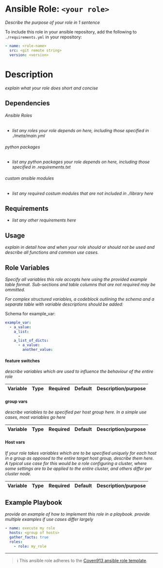 # Ansible Role: `<your role>`

_Describe the purpose of your role in 1 sentence_

To include this role in your ansible repository, add the following to  `./requirements.yml` in your repository:

```yaml
- name: <role-name>
  src: <git remote string>
  version: <version>
```

# Description

_explain what your role does short and concise_

## Dependencies

###### Ansible Roles
+ _list any roles your role depends on here, including those specified in ./meta/main.yml_

###### python packages
+ _list any python packages your role depends on here, including those specified in .requirements.txt_

###### custom ansible modules
+ _list any required costum modules that are not included in ./library here_

## Requirements

+ _list any other requirements here_

## Usage

_explain in detail how and when your role should or should not be used and describe all functions and common use cases._

## Role Variables

_Specify all variables this role accepts here using the provided example table format._
_Sub-sections and table columns that are not required may be ommitted._

_For complex structured variables, a codeblock outlining the schema and a separate table with variable descriptions should be added:_

Schema for example_var:

```yaml
example_var:
  - a_value:
    a_list:
      -
    a_list_of_dicts:
      - a_value:
        another_value:
```

#### feature switches

_describe variables which are used to influence the behaviour of the entire role_

Variable | Type | Required | Default | Description/purpose
--- | --- | --- | --- | ---


#### group vars

_describe variables to be specified per host group here. In a simple use cases, most variables go here_

Variable | Type | Required | Default | Description/purpose
--- | --- | --- | --- | ---


#### Host vars

_If your role takes variables which are to be specified uniquely for each host in a group as opposed to the entire target host group, describe them here. A typical use case for this would be a role configuring a cluster, where some settings are to be applied to the entire cluster, and others differ per cluster node._

Variable | Type | Required | Default | Description/purpose
--- | --- | --- | --- | ---

## Example Playbook

_provide an example of how to implement this role in a playbook. provide multiple examples if use cases differ largely_

```yaml
- name: execute my role
  hosts: <group of hosts>
  gather_facts: true
  roles:
    - role: my_role
```

---
> ℹ️ This ansible role adheres to the [Coven913 ansible role template](https://github.com/coven913/template.ansible-role).